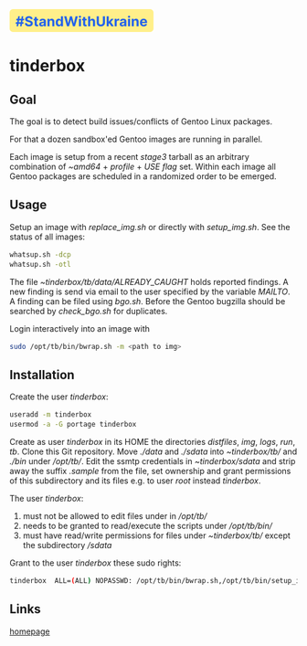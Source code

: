 [![StandWithUkraine](https://raw.githubusercontent.com/vshymanskyy/StandWithUkraine/main/badges/StandWithUkraine.svg)](https://github.com/vshymanskyy/StandWithUkraine/blob/main/docs/README.md)

# tinderbox

## Goal

The goal is to detect build issues/conflicts of Gentoo Linux packages.

For that a dozen sandbox'ed Gentoo images are running in parallel.

Each image is setup from a recent _stage3_ tarball as an arbitrary combination of _~amd64_ + _profile_ + _USE flag_ set.
Within each image all Gentoo packages are scheduled in a randomized order to be emerged.

## Usage

Setup an image with _replace_img.sh_ or directly with _setup_img.sh_.
See the status of all images:

```bash
whatsup.sh -dcp
whatsup.sh -otl
```

The file _~tinderbox/tb/data/ALREADY_CAUGHT_ holds reported findings.
A new finding is send via email to the user specified by the variable _MAILTO_.
A finding can be filed using _bgo.sh_.
Before the Gentoo bugzilla should be searched by _check_bgo.sh_ for duplicates.

Login interactively into an image with

```bash
sudo /opt/tb/bin/bwrap.sh -m <path to img>
```

## Installation

Create the user _tinderbox_:

```bash
useradd -m tinderbox
usermod -a -G portage tinderbox
```

Create as user _tinderbox_ in its HOME the directories _distfiles_, _img_, _logs_, _run_, _tb_.
Clone this Git repository.
Move _./data_ and _./sdata_ into _~tinderbox/tb/_ and _./bin_ under _/opt/tb/_.
Edit the ssmtp credentials in _~tinderbox/sdata_ and strip away the suffix _.sample_ from the file,
set ownership and grant permissions of this subdirectory and its files e.g. to user _root_ instead _tinderbox_.

The user _tinderbox_:

1. must not be allowed to edit files under in _/opt/tb/_
1. needs to be granted to read/execute the scripts under _/opt/tb/bin/_
1. must have read/write permissions for files under _~tinderbox/tb/_ except the subdirectory _/sdata_

Grant to the user _tinderbox_ these sudo rights:

```bash
tinderbox  ALL=(ALL) NOPASSWD: /opt/tb/bin/bwrap.sh,/opt/tb/bin/setup_img.sh,/opt/tb/bin/house_keeping.sh,/opt/tb/bin/kill_img.sh,/opt/tb/bin/retest.sh
```

## Links

[homepage](https://www.zwiebeltoralf.de/tinderbox.html)
